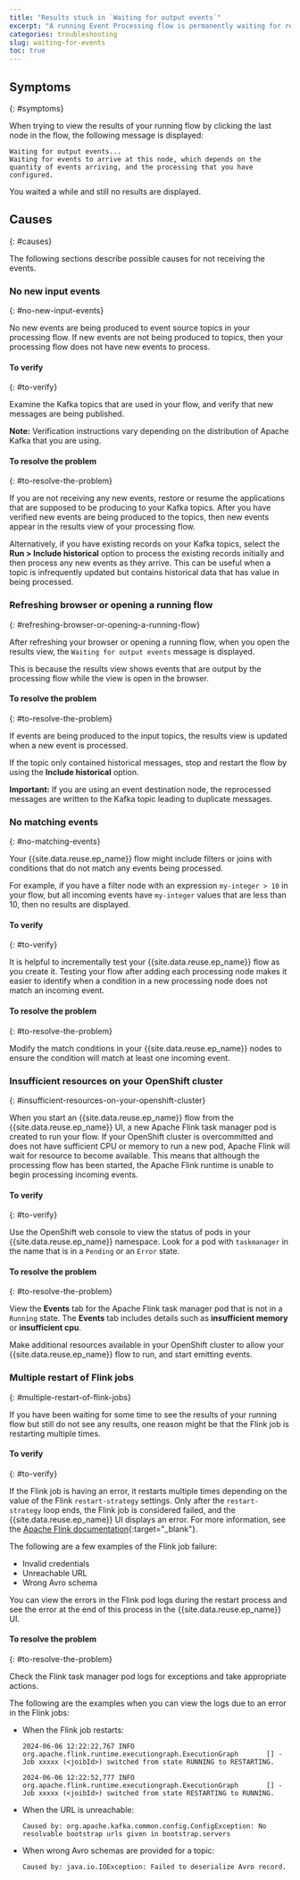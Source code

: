 ```yaml
---
title: "Results stuck in `Waiting for output events`"
excerpt: "A running Event Processing flow is permanently waiting for results."
categories: troubleshooting
slug: waiting-for-events
toc: true
---
```


## Symptoms
{: #symptoms}

When trying to view the results of your running flow by clicking the last node in the flow, the following message is displayed:

```transparent
Waiting for output events...
Waiting for events to arrive at this node, which depends on the quantity of events arriving, and the processing that you have configured.
```

You waited a while and still no results are displayed.

## Causes
{: #causes}

The following sections describe possible causes for not receiving the events.

### No new input events
{: #no-new-input-events}

No new events are being produced to event source topics in your processing flow. If new events are not being produced to topics, then your processing flow does not have new events to process.

#### To verify
{: #to-verify}

Examine the Kafka topics that are used in your flow, and verify that new messages are being published.

**Note:** Verification instructions vary depending on the distribution of Apache Kafka that you are using.

#### To resolve the problem
{: #to-resolve-the-problem}

If you are not receiving any new events, restore or resume the applications that are supposed to be producing to your Kafka topics. After you have verified new events are being produced to the topics, then new events appear in the results view of your processing flow.

Alternatively, if you have existing records on your Kafka topics, select the **Run > Include historical** option to process the existing records initially and then process any new events as they arrive. This can be useful when a topic is infrequently updated but contains historical data that has value in being processed.

### Refreshing browser or opening a running flow
{: #refreshing-browser-or-opening-a-running-flow}

After refreshing your browser or opening a running flow, when you open the results view, the `Waiting for output events` message is displayed.

This is because the results view shows events that are output by the processing flow while the view is open in the browser.

#### To resolve the problem
{: #to-resolve-the-problem}

If events are being produced to the input topics, the results view is updated when a new event is processed.

If the topic only contained historical messages, stop and restart the flow by using the **Include historical** option.

**Important:** If you are using an event destination node, the reprocessed messages are written to the Kafka topic leading to duplicate messages.

### No matching events
{: #no-matching-events}

Your {{site.data.reuse.ep_name}} flow might include filters or joins with conditions that do not match any events being processed.

For example, if you have a filter node with an expression `my-integer > 10` in your flow, but all incoming events have `my-integer` values that are less than 10, then no results are displayed.

#### To verify
{: #to-verify}

It is helpful to incrementally test your {{site.data.reuse.ep_name}} flow as you create it. Testing your flow after adding each processing node makes it easier to identify when a condition in a new processing node does not match an incoming event.

#### To resolve the problem
{: #to-resolve-the-problem}

Modify the match conditions in your {{site.data.reuse.ep_name}} nodes to ensure the condition will match at least one incoming event.

### Insufficient resources on your OpenShift cluster
{: #insufficient-resources-on-your-openshift-cluster}

When you start an {{site.data.reuse.ep_name}} flow from the {{site.data.reuse.ep_name}} UI, a new Apache Flink task manager pod is created to run your flow. If your OpenShift cluster is overcommitted and does not have sufficient CPU or memory to run a new pod, Apache Flink will wait for resource to become available. This means that although the processing flow has been started, the Apache Flink runtime is unable to begin processing incoming events.

#### To verify
{: #to-verify}

Use the OpenShift web console to view the status of pods in your {{site.data.reuse.ep_name}} namespace. Look for a pod with `taskmanager` in the name that is in a `Pending` or an `Error` state.

#### To resolve the problem
{: #to-resolve-the-problem}

View the **Events** tab for the Apache Flink task manager pod that is not in a `Running` state. The **Events** tab includes details such as **insufficient memory** or **insufficient cpu**.

Make additional resources available in your OpenShift cluster to allow your {{site.data.reuse.ep_name}} flow to run, and start emitting events.

### Multiple restart of Flink jobs
{: #multiple-restart-of-flink-jobs}

If you have been waiting for some time to see the results of your running flow but still do not see any results, one reason might be that the Flink job is restarting multiple times.

#### To verify
{: #to-verify}

If the Flink job is having an error, it restarts multiple times depending on the value of the Flink `restart-strategy` settings. Only after the `restart-strategy` loop ends, the Flink job is considered failed, and the {{site.data.reuse.ep_name}} UI displays an error. For more information, see the [Apache Flink documentation](https://nightlies.apache.org/flink/flink-docs-release-1.20/docs/ops/state/task_failure_recovery/#restart-strategies){:target="_blank"}.


The following are a few examples of the Flink job failure:

 - Invalid credentials
 - Unreachable URL
 - Wrong Avro schema 
 
 You can view the errors in the Flink pod logs during the restart process and see the error at the end of this process in the {{site.data.reuse.ep_name}} UI.



#### To resolve the problem
{: #to-resolve-the-problem}

Check the Flink task manager pod logs for exceptions and take appropriate actions.

The following are the examples when you can view the logs due to an error in the Flink jobs:

- When the Flink job restarts:

  ```shell
  2024-06-06 12:22:22,767 INFO  org.apache.flink.runtime.executiongraph.ExecutionGraph       [] - Job xxxxx (<joibId>) switched from state RUNNING to RESTARTING.
  ```

  ```shell
  2024-06-06 12:22:52,777 INFO  org.apache.flink.runtime.executiongraph.ExecutionGraph       [] - Job xxxxx (<joibId>) switched from state RESTARTING to RUNNING.
  ```

- When the URL is unreachable:

  ```shell
  Caused by: org.apache.kafka.common.config.ConfigException: No resolvable bootstrap urls given in bootstrap.servers
  ```

- When wrong Avro schemas are provided for a topic:

  ```shell
  Caused by: java.io.IOException: Failed to deserialize Avro record.
  ```